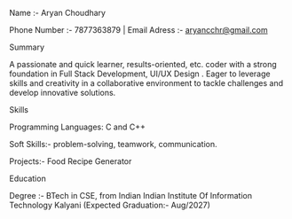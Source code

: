 Name :- Aryan Choudhary 

Phone Number :-  7877363879 | Email Adress :- aryancchr@gmail.com 

 

Summary 

 

A passionate and quick learner, results-oriented, etc. coder with a strong foundation in Full Stack Development, UI/UX Design . Eager to leverage skills and creativity in a collaborative environment to tackle challenges and develop innovative solutions. 

 

Skills 

 

Programming Languages: C and C++ 

Soft Skills:- problem-solving, teamwork, communication. 

Projects:- Food Recipe Generator 

 

 

Education 

 

Degree :- BTech in CSE, from Indian Indian Institute Of Information Technology Kalyani (Expected Graduation:- Aug/2027) 



<!---
Missterxray/Missterxray is a ✨ special ✨ repository because its `README.md` (this file) appears on your GitHub profile.
You can click the Preview link to take a look at your changes.
--->
